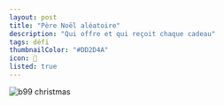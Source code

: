 ```yaml
---
layout: post
title: "Père Noël aléatoire"
description: "Qui offre et qui reçoit chaque cadeau"
tags: défi
thumbnailColor: "#DD2D4A"
icon: 🎅
listed: true
---
```


![b99 christmas](https://media3.giphy.com/media/l4JyXxZuYlt6BUUaA/giphy.gif?cid=790b7611db9865c6b3ca30b2ffd967b5c86700f85dbd799a&rid=giphy.gif&ct=g)